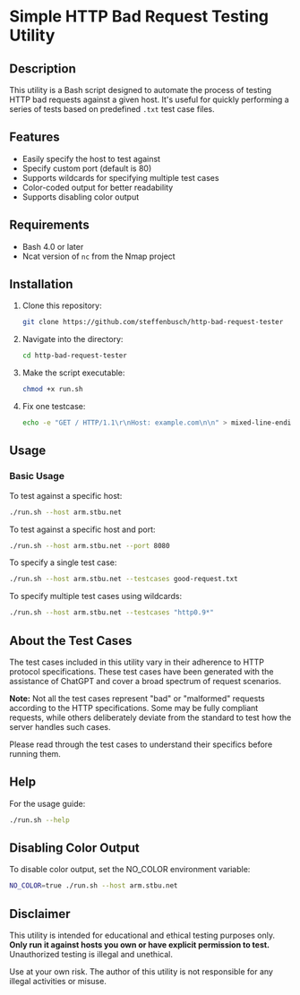 # Simple HTTP Bad Request Testing Utility

## Description

This utility is a Bash script designed to automate the process of testing HTTP bad requests against a given host. It's useful for quickly performing a series of tests based on predefined `.txt` test case files.

## Features

- Easily specify the host to test against
- Specify custom port (default is 80)
- Supports wildcards for specifying multiple test cases
- Color-coded output for better readability
- Supports disabling color output

## Requirements

- Bash 4.0 or later
- Ncat version of `nc` from the Nmap project

## Installation

1. Clone this repository:

    ```bash
    git clone https://github.com/steffenbusch/http-bad-request-tester
    ```

2. Navigate into the directory:

    ```bash
    cd http-bad-request-tester
    ```

3. Make the script executable:

    ```bash
    chmod +x run.sh
    ```

4. Fix one testcase:

    ```bash
    echo -e "GET / HTTP/1.1\r\nHost: example.com\n\n" > mixed-line-endings.txt
    ```

## Usage

### Basic Usage

To test against a specific host:

```bash
./run.sh --host arm.stbu.net
```

To test against a specific host and port:

```bash
./run.sh --host arm.stbu.net --port 8080
```

To specify a single test case:

```bash
./run.sh --host arm.stbu.net --testcases good-request.txt
```

To specify multiple test cases using wildcards:

```bash
./run.sh --host arm.stbu.net --testcases "http0.9*"
```

## About the Test Cases

The test cases included in this utility vary in their adherence to HTTP protocol specifications. These test cases have been generated with the assistance of ChatGPT and cover a broad spectrum of request scenarios.

**Note:** Not all the test cases represent "bad" or "malformed" requests according to the HTTP specifications. Some may be fully compliant requests, while others deliberately deviate from the standard to test how the server handles such cases.

Please read through the test cases to understand their specifics before running them.

## Help

For the usage guide:

```bash
./run.sh --help
```

## Disabling Color Output

To disable color output, set the NO_COLOR environment variable:

```bash
NO_COLOR=true ./run.sh --host arm.stbu.net
```

## Disclaimer

This utility is intended for educational and ethical testing purposes only. **Only run it against hosts you own or have explicit permission to test.** Unauthorized testing is illegal and unethical.

Use at your own risk. The author of this utility is not responsible for any illegal activities or misuse.
